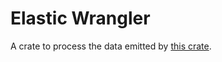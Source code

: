 # Elastic Wrangler

A crate to process the data emitted by [this crate](../zer0k-elastic-scraper/README.md).
